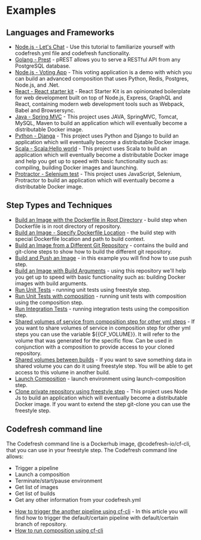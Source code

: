 # Examples

## Languages and Frameworks

* [Node.js - Let's Chat](https://github.com/Superfresh/demochat/tree/codefresh) - Use this tutorial to familiarize yourself with codefresh.yml file and codefresh functionality.
* [Golang - Prest](https://github.com/codefreshdemo/cf-example-golang-hello-world) - pREST allows you to serve a RESTful API from any PostgreSQL database.
* [Node.js - Voting App](https://github.com/containers101/voting-app) - This voting application is a demo with which you can build an advanced composition that uses Python, Redis, Postgres, Node.js, and .Net.
* [React - React starter kit](https://github.com/containers101/react-starter-kit) - React Starter Kit is an opinionated boilerplate for web development built on top of Node.js, Express, GraphQL and React, containing modern web development tools such as Webpack, Babel and Browsersync.
* [Java - Spring MVC](https://github.com/codefreshdemo/cf-example-java-hello-world) - This project uses JAVA, SpringMVC, Tomcat, MySQL, Maven to build an application which will eventually become a distributable Docker image.
* [Python - Djanga](https://github.com/codefreshdemo/cf-example-python-djanga) - This project uses Python and Django to build an application which will eventually become a distributable Docker image.
* [Scala - Scala:Hello world](https://github.com/codefreshdemo/cf-example-scala-hello-world) - This project uses Scala to build an application which will eventually become a distributable Docker image and help you get up to speed with basic functionality such as: compiling, building Docker images and launching.
* [Protractor - Selenium test](https://github.com/codefreshdemo/cf-example-selenium-test) - This project uses JavaScript, Selenium, Protractor to build an application which will eventually become a distributable Docker image.

## Step Types and Techniques

* [Build an Image with the Dockerfile in Root Directory](https://docs.codefresh.io/docs/build-an-image-dockerfile-in-root-directory) - build step when Dockerfile is in root directory of repository.
* [Build an Image - Specify Dockerfile Location](https://docs.codefresh.io/docs/build-an-image-specify-dockerfile-location) - the build step with special Dockerfile location and path to build context.
* [Build an Image from a Different Git Repository](https://docs.codefresh.io/docs/build-an-image-from-a-different-git-repository) - contains the build and git-clone steps to show how to build the different git repository.
* [Build and Push an Image](https://docs.codefresh.io/docs/build-and-push-an-image) - in this example you will find how to use push step.
* [Build an Image with Build Arguments](https://docs.codefresh.io/docs/build-an-image-with-build-arguments) - using this repository we'll help you get up to speed with basic functionality such as: building Docker images with build arguments.
* [Run Unit Tests](https://docs.codefresh.io/docs/run-unit-tests) - running unit tests using freestyle step.
* [Run Unit Tests with composition](https://docs.codefresh.io/docs/run-unit-tests-with-composition) - running unit tests with composition using the composition step.
* [Run Integration Tests](https://docs.codefresh.io/docs/run-integration-tests) - running integration tests using the composition step.
* [Shared volumes of service from composition step for other yml steps](https://docs.codefresh.io/docs/shared-volumes-of-service-from-composition-step-for-other-yml-steps) - If you want to share volumes of service in composition step for other yml steps you can use the variable ${{CF_VOLUME}}. It will refer to the volume that was generated for the specific flow. Can be used in conjunction with a composition to provide access to your cloned repository.
* [Shared volumes between builds](https://docs.codefresh.io/docs/shared-volumes-between-builds) - If you want to save something data in shared volume you can do it using freestyle step. You will be able to get access to this volume in another build.
* [Launch Composition](https://docs.codefresh.io/docs/launch-composition-1) - launch environment using launch-composition step.
* [Clone private repository using freestyle step](https://docs.codefresh.io/docs/git-clone-private-repository-using-freestyle-step) - This project uses Node Js to build an application which will eventually become a distributable Docker image. If you want to extend the step git-clone you can use the freestyle step.


## Codefresh command line

The Codefresh command line is a Dockerhub image, @codefresh-io/cf-cli, that you can use in your freestyle step. The Codefresh command line allows:

- Trigger a pipeline
- Launch a composition
- Terminate/start/pause environment
- Get list of images
- Get list of builds
- Get any other information from your codefresh.yml

* [How to trigger the another pipeline using cf-cli](https://docs.codefresh.io/docs/how-to-trigger-another-pipeline-using-cf-cli) - In this article you will find how to trigger the default/certain pipeline with default/certain branch of repository.
* [How to run composition using cf-cli](https://docs.codefresh.io/docs/how-to-run-composition-using-cf-cli-1)
